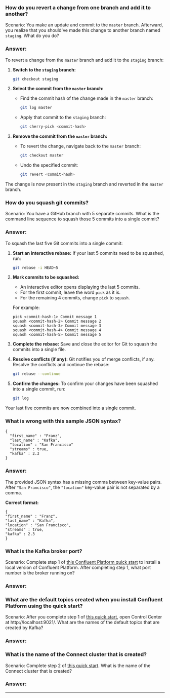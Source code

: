 

### How do you revert a change from one branch and add it to another?
Scenario: You make an update and commit to the `master` branch. Afterward, you realize that you should've made this 
change to another branch named `staging`. What do you do? 
### Answer: 
To revert a change from the `master` branch and add it to the `staging` branch:

1. **Switch to the `staging` branch:**
   ```bash
   git checkout staging
   ```

2. **Select the commit from the `master` branch:**
   - Find the commit hash of the change made in the `master` branch:
     ```bash
     git log master
     ```
   - Apply that commit to the `staging` branch:
     ```bash
     git cherry-pick <commit-hash>
     ```

3. **Remove the commit from the `master` branch:**
   - To revert the change, navigate back to the `master` branch:
     ```bash
     git checkout master
     ```
   - Undo the specified commit:
     ```bash
     git revert <commit-hash>
     ```
The change is now present in the `staging` branch and reverted in the `master` branch.

### How do you squash git commits?
Scenario: You have a GitHub branch with 5 separate commits. What is the command line sequence to squash those 5 commits 
into a single commit?

### Answer:
To squash the last five Git commits into a single commit:

1. **Start an interactive rebase:**
   If your last 5 commits need to be squashed, run:
   ```bash
   git rebase -i HEAD~5
   ```

2. **Mark commits to be squashed:**
   - An interactive editor opens displaying the last 5 commits.
   - For the first commit, leave the word `pick` as it is.
   - For the remaining 4 commits, change `pick` to `squash`.

   For example:
   ```
   pick <commit-hash-1> Commit message 1
   squash <commit-hash-2> Commit message 2
   squash <commit-hash-3> Commit message 3
   squash <commit-hash-4> Commit message 4
   squash <commit-hash-5> Commit message 5
   ```

3. **Complete the rebase:**
   Save and close the editor for Git to squash the commits into a single file.

5. **Resolve conflicts (if any):**
   Git notifies you of merge conflicts, if any. Resolve the conflicts and continue the rebase:
   ```bash
   git rebase --continue
   ```

6. **Confirm the changes:**
   To confirm your changes have been squashed into a single commit, run:
   ```bash
   git log
   ```

Your last five commits are now combined into a single commit.

### What is wrong with this sample JSON syntax?

```
{
  "first_name" : "Franz",
  "last_name" : "Kafka",
  "location" : "San Francisco"
  "streams" : true,
  "kafka" : 2.3 
}
```
### Answer: 
The provided JSON syntax has a missing comma between key-value pairs. After `"San Francisco"`, the `"location"` key-value pair is not separated by a comma.

**Correct format:**
   ```
{
  "first_name" : "Franz",
  "last_name" : "Kafka",
  "location" : "San Francisco",
  "streams" : true,
  "kafka" : 2.3 
}
```

### What is the Kafka broker port?

Scenario: Complete step 1 of [this Confluent Platform quick start](https://docs.confluent.io/platform/current/get-started/platform-quickstart.html) to 
install a local version of Confluent Platform. After completing step 1, what port number is the broker running on?

### Answer: 

### What are the default topics created when you install Confluent Platform using the quick start?

Scenario: After you complete step 1 of [this quick start](https://docs.confluent.io/platform/current/get-started/platform-quickstart.html), 
open Control Center at http://localhost:9021/. What are the names of the default topics that are created by Kafka?
### Answer: 

### What is the name of the Connect cluster that is created?

Scenario: Complete step 2 of [this quick start](https://docs.confluent.io/platform/current/get-started/platform-quickstart.html). 
What is the name of the Connect cluster that is created?

### Answer: 

****
